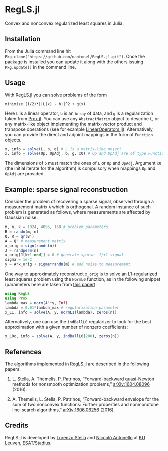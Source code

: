 # RegLS.jl

Convex and nonconvex regularized least squares in Julia.

## Installation

From the Julia command line hit `Pkg.clone("https://github.com/nantonel/RegLS.jl.git")`.
Once the package is installed you can update it along with the others issuing
`Pkg.update()` in the command line.

## Usage

With RegLS.jl you can solve problems of the form

```
minimize (1/2)*||L(x) - b||^2 + g(x)
```

Here `L` is a linear operator, `b` is an `Array` of data, and `g` is a regularization
taken from [Prox.jl](https://github.com/kul-forbes/Prox.jl).
You can use any `AbstractMatrix` object to describe `L`, or any matrix-like object
implementing the matrix-vector product and transpose operations
(see for example [LinearOperators.jl](https://github.com/JuliaSmoothOptimizers/LinearOperators.jl)).
Alternatively, you can provide the direct and adjoint mappings in the form of `Function` objects.

```julia
x, info = solve(L, b, g) # L is a matrix-like object
x, info = solve(Op, OpAdj, b, g, x0) # Op and OpAdj are of type Function
```

The dimensions of `b` must match the ones of `L` or `Op` and `OpAdj`.
Argument `x0` (the initial iterate for the algorithm) is compulsory when
mappings `Op` and `OpAdj` are provided.

## Example: sparse signal reconstruction

Consider the problem of recovering a sparse signal, observed through a measurement
matrix `A` which is orthogonal. A random instance of such problem is generated as
follows, where measurements are affected by Gaussian noise:

```julia
m, n, k = 1024, 4096, 160 # problem parameters
B = randn(m, n)
Q, R = qr(B')
A = Q' # measurement matrix
x_orig = sign(randn(n))
J = randperm(n)
x_orig[J[k+1:end]] = 0 # generate sparse -1/+1 signal
sigma = 1e-2
y = A*x_orig + sigma*randn(m) # add noise to measurement
```

One way to approximately reconstruct `x_orig` is to solve an L1-regularized
least squares problem using the `NormL0` function, as in the following snippet
(parameters here are taken from [this paper](http://ieeexplore.ieee.org/xpls/abs_all.jsp?arnumber=4407767)):

```julia
using RegLS
using Prox
lambda_max = norm(A'*y, Inf)
lambda = 0.01*lambda_max # regularization parameter
x_L1, info = solve(A, y, normL1(lambda), zeros(n))
```

Alternatively, one can use the `indBallL0` regularizer to look for the best
approximation with a given number of nonzero coefficients:

```julia
x_L0c, info = solve(A, y, indBallL0(200), zeros(n))
```

## References

The algorithms implemented in RegLS.jl are described in the following papers.

1. L. Stella, A. Themelis, P. Patrinos, “Forward-backward quasi-Newton methods for nonsmooth optimization problems,” [arXiv:1604.08096](http://arxiv.org/abs/1604.08096) (2016).

2. A. Themelis, L. Stella, P. Patrinos, “Forward-backward envelope for the sum of two nonconvex functions: Further properties and nonmonotone line-search algorithms,” [arXiv:1606.06256](http://arxiv.org/abs/1606.06256) (2016).

## Credits

RegLS.jl is developed by [Lorenzo Stella](https://lostella.github.io) and [Niccolò Antonello](http://homes.esat.kuleuven.be/~nantonel/) at [KU Leuven, ESAT/Stadius](https://www.esat.kuleuven.be/stadius/).
